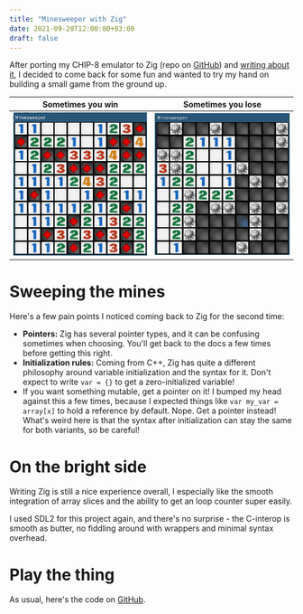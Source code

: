 ```yaml
---
title: "Minesweeper with Zig"
date: 2021-09-20T12:00:00+03:00
draft: false
---
```


After porting my CHIP-8 emulator to Zig (repo on [GitHub](https://github.com/Ryp/chip8-emu-zig)) and [writing about it](https://ryp.github.io/emu/zig/chip8/2021/07/04/chip8-emulator-zig),
I decided to come back for some fun and wanted to try my hand on building a small game from the ground up.

Sometimes you win          | Sometimes you lose
:-------------------------:|:-------------------------:
![win](/img/minesweeper/screenshot-win.png) | ![lose](/img/minesweeper/screenshot-lose.png)

# Sweeping the mines

Here's a few pain points I noticed coming back to Zig for the second time:
* **Pointers:** Zig has several pointer types, and it can be confusing sometimes when choosing. You'll get back to the docs a few times before getting this right.
* **Initialization rules:** Coming from C++, Zig has quite a different philosophy around variable initialization and the syntax for it. Don't expect to write `var = {}` to get a zero-initialized variable!
* If you want something mutable, get a pointer on it! I bumped my head against this a few times, because I expected things like `var my_var = array[x]` to hold a reference by default. Nope. Get a pointer instead! What's weird here is that the syntax after initialization can stay the same for both variants, so be careful!

# On the bright side

Writing Zig is still a nice experience overall, I especially like the smooth integration of array slices and the ability to get an loop counter super easily.

I used SDL2 for this project again, and there's no surprise - the C-interop is smooth as butter, no fiddling around with wrappers and minimal syntax overhead.

# Play the thing

As usual, here's the code on [GitHub](https://github.com/Ryp/minesweeper-zig).
